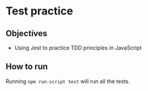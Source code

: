 # Test practice

## Objectives

* Using Jest to practice TDD principles in JavaScript 

## How to run

Running ``npm run-script test`` will run all the tests.
